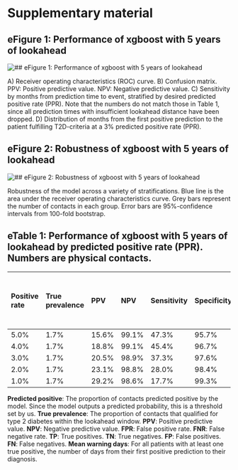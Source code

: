 # Supplementary material

## **eFigure 1**: Performance of xgboost with 5 years of lookahead

![## **eFigure 1**: Performance of xgboost with 5 years of lookahead](1825_xgboost_surefootedlygoatpox-eval-on-test\figures\t2d_main_performance_figure.png)

A) Receiver operating characteristics (ROC) curve. B) Confusion matrix. PPV: Positive predictive value. NPV: Negative predictive value. C) Sensitivity by months from prediction time to event, stratified by desired predicted positive rate (PPR). Note that the numbers do not match those in Table 1, since all prediction times with insufficient lookahead distance have been dropped. D) Distribution of months from the first positive prediction to the patient fulfilling T2D-criteria at a 3% predicted positive rate (PPR).



## **eFigure 2**: Robustness of xgboost with 5 years of lookahead

![## **eFigure 2**: Robustness of xgboost with 5 years of lookahead](1825_xgboost_surefootedlygoatpox-eval-on-test\figures\t2d_main_robustness.png)

Robustness of the model across a variety of stratifications. Blue line is the area under the receiver operating characteristics curve. Grey bars represent the number of contacts in each group. Error bars are 95%-confidence intervals from 100-fold bootstrap.



## **eTable 1**: Performance of xgboost with 5 years of lookahead by predicted positive rate (PPR). Numbers are physical contacts.

| Positive rate   | True prevalence   | PPV   | NPV   | Sensitivity   | Specificity   | FPR   | FNR   | Accuracy   |   True positives | True negatives   | False positives   | False negatives   | % of all events captured   |   Mean years from first positive to T2D |
|:----------------|:------------------|:------|:------|:--------------|:--------------|:------|:------|:-----------|-----------------:|:-----------------|:------------------|:------------------|:---------------------------|----------------------------------------:|
| 5.0%            | 1.7%              | 15.6% | 99.1% | 47.3%         | 95.7%         | 4.3%  | 52.7% | 94.9%      |              818 | 98,562           | 4,418             | 912               | 45.1%                      |                                     2.6 |
| 4.0%            | 1.7%              | 18.8% | 99.1% | 45.4%         | 96.7%         | 3.3%  | 54.6% | 95.8%      |              786 | 99,574           | 3,406             | 944               | 41.8%                      |                                     2.6 |
| 3.0%            | 1.7%              | 20.5% | 98.9% | 37.3%         | 97.6%         | 2.4%  | 62.7% | 96.6%      |              645 | 100,482          | 2,498             | 1,085             | 35.9%                      |                                     2.6 |
| 2.0%            | 1.7%              | 23.1% | 98.8% | 28.0%         | 98.4%         | 1.6%  | 72.0% | 97.3%      |              485 | 101,363          | 1,617             | 1,245             | 25.5%                      |                                     2.4 |
| 1.0%            | 1.7%              | 29.2% | 98.6% | 17.7%         | 99.3%         | 0.7%  | 82.3% | 97.9%      |              306 | 102,238          | 742               | 1,424             | 16.3%                      |                                     2.5 |

**Predicted positive**: The proportion of contacts predicted positive by the model. Since the model outputs a predicted probability, this is a threshold set by us.
**True prevalence**: The proportion of contacts that qualified for type 2 diabetes within the lookahead window.
**PPV**: Positive predictive value.
**NPV**: Negative predictive value.
**FPR**: False positive rate.
**FNR**: False negative rate.
**TP**: True positives.
**TN**: True negatives.
**FP**: False positives.
**FN**: False negatives.
**Mean warning days**: For all patients with at least one true positive, the number of days from their first positive prediction to their diagnosis.
            



